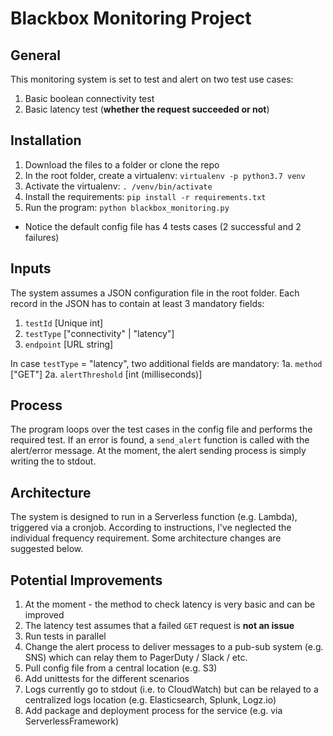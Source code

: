 # Blackbox Monitoring Project

## General
This monitoring system is set to test and alert on two test use cases:
1. Basic boolean connectivity test
2. Basic latency test (**whether the request succeeded or not**)

## Installation
1. Download the files to a folder or clone the repo
2. In the root folder, create a virtualenv: `virtualenv -p python3.7 venv`
3. Activate the virtualenv: `. /venv/bin/activate`
4. Install the requirements: `pip install -r requirements.txt`
5. Run the program: `python blackbox_monitoring.py`
* Notice the default config file has 4 tests cases (2 successful and 2 failures)

## Inputs
The system assumes a JSON configuration file in the root folder.
Each record in the JSON has to contain at least 3 mandatory fields:
1. `testId` [Unique int] 
2. `testType` ["connectivity" | "latency"]
3. `endpoint` [URL string]

In case `testType` = "latency", two additional fields are mandatory:
1a. `method` ["GET"]
2a. `alertThreshold` [int (milliseconds)]

## Process
The program loops over the test cases in the config file and performs the required test. If an error is found, a `send_alert` function is called with the alert/error message.
At the moment, the alert sending process is simply writing the to stdout.

## Architecture
The system is designed to run in a Serverless function (e.g. Lambda), triggered via a cronjob.
According to instructions, I've neglected the individual frequency requirement.
Some architecture changes are suggested below.  

## Potential Improvements
1. At the moment - the method to check latency is very basic and can be improved
2. The latency test assumes that a failed `GET` request is **not an issue**
3. Run tests in parallel
4. Change the alert process to deliver messages to a pub-sub system (e.g. SNS) which can relay them to PagerDuty / Slack / etc.
5. Pull config file from a central location (e.g. S3) 
6. Add unittests for the different scenarios
7. Logs currently go to stdout (i.e. to CloudWatch) but can be relayed to a centralized logs location (e.g. Elasticsearch, Splunk, Logz.io)
8. Add package and deployment process for the service (e.g. via ServerlessFramework)
